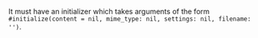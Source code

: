 It must have an initializer which takes arguments of the form `#initialize(content = nil, mime_type: nil, settings: nil, filename: '')`.